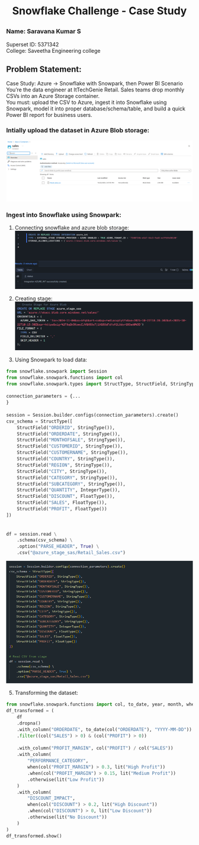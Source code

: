 # <p align='center'> Snowflake Challenge - Case Study </p>
### Name: Saravana Kumar S
Superset ID: 5371342<br>
College: Saveetha Engineering college

## Problem Statement:
Case Study: Azure → Snowflake with Snowpark, then Power BI
Scenario <br>
You’re the data engineer at ItTechGenie Retail. Sales teams drop monthly CSVs into an Azure Storage container. <br>
You must:
upload the CSV to Azure,
ingest it into Snowflake using Snowpark,
model it into proper database/schema/table, and
build a quick Power BI report for business users.

### Intially upload the dataset in Azure Blob storage:

![](./o1.png)

### Ingest into Snowflake using Snowpark:

1. Connecting snowflake and azure blob storage:
![](./o3.png)

2. Creating stage:
![](./o2.png)

3. Using Snowpark to load data:
```py
from snowflake.snowpark import Session
from snowflake.snowpark.functions import col
from snowflake.snowpark.types import StructType, StructField, StringType, DateType, IntegerType, FloatType

connection_parameters = {...
}

session = Session.builder.configs(connection_parameters).create()
csv_schema = StructType([
    StructField("ORDERID", StringType()),
    StructField("ORDERDATE", StringType()),
    StructField("MONTHOFSALE", StringType()),
    StructField("CUSTOMERID", StringType()),
    StructField("CUSTOMERNAME", StringType()),
    StructField("COUNTRY", StringType()),
    StructField("REGION", StringType()),
    StructField("CITY", StringType()),
    StructField("CATEGORY", StringType()),
    StructField("SUBCATEGORY", StringType()),
    StructField("QUANTITY", IntegerType()),
    StructField("DISCOUNT", FloatType()),
    StructField("SALES", FloatType()),
    StructField("PROFIT", FloatType())
])


df = session.read \
    .schema(csv_schema) \
    .option("PARSE_HEADER", True) \
    .csv("@azure_stage_sas/Retail_Sales.csv")
```
![](./o4.png)

5. Transforming the dataset:
```py
from snowflake.snowpark.functions import col, to_date, year, month, when, lit
df_transformed = (
    df
    .dropna()
    .with_column("ORDERDATE", to_date(col("ORDERDATE"), "YYYY-MM-DD"))
    .filter((col("SALES") > 0) & (col("PROFIT") > 0))

    .with_column("PROFIT_MARGIN", col("PROFIT") / col("SALES"))
    .with_column(
        "PERFORMANCE_CATEGORY",
        when(col("PROFIT_MARGIN") > 0.3, lit("High Profit"))
        .when(col("PROFIT_MARGIN") > 0.15, lit("Medium Profit"))
        .otherwise(lit("Low Profit"))
    )
    .with_column(
        "DISCOUNT_IMPACT",
        when(col("DISCOUNT") > 0.2, lit("High Discount"))
        .when(col("DISCOUNT") > 0, lit("Low Discount"))
        .otherwise(lit("No Discount"))
    )
)
df_transformed.show()
```